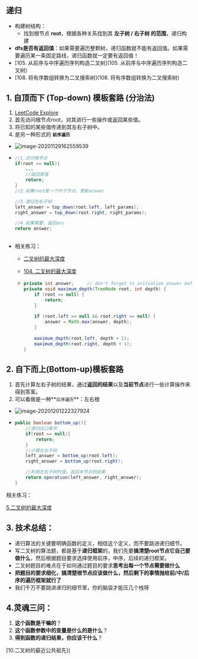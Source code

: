## 递归

* 构建树结构：
  * 找到根节点 **root**，根据各种关系找到其 **左子树 / 右子树 的范围**，递归构建
* **dfs是否有返回值**：如果需要遍历整颗树，递归函数就不能有返回值。如果需要遍历某一条固定路线，递归函数就一定要有返回值！
* [105. 从前序与中序遍历序列构造二叉树](105. 从前序与中序遍历序列构造二叉树)
* [108. 将有序数组转换为二叉搜索树](108. 将有序数组转换为二叉搜索树)



## 1. 自顶而下 (Top-down) 模板套路 (分治法)

1. [LeetCode Explore](https://leetcode.com/explore/learn/card/data-structure-tree/17/solve-problems-recursively/534/#top-down-solution)
2. 首先访问根节点root，对其进行一些操作或返回某些值。
3. 将已知的某些值传递到其左右子树中。
4. 是另一种形式的 **`前序遍历`**

- ![image-20201129162559539](https://raw.githubusercontent.com/TWDH/Leetcode-From-Zero/pictures/img/image-20201129162559539.png)

- ```java
  //1.访问根节点
  if(root == null){
      ...
      //返回某值
      return;
  }
  //2.如果root是一个叶子节点，更新answer
  
  //3.递归左右子树
  left_answer = top_down(root.left, left_params);
  right_answer = top_down(root.right, right_params);
  
  //4.如果需要，返回ans
  return answer;
      
  ```


- 相关练习：
  
  - [二叉树的最大深度](05.二叉树的最大深度.md)
  
  - [104. 二叉树的最大深度](https://leetcode-cn.com/problems/maximum-depth-of-binary-tree/)
  
  - ```java
    private int answer;		// don't forget to initialize answer before call maximum_depth
    private void maximum_depth(TreeNode root, int depth) {
        if (root == null) {
            return;
        }
        
        if (root.left == null && root.right == null) {
            answer = Math.max(answer, depth);
        }
        
        maximum_depth(root.left, depth + 1);
        maximum_depth(root.right, depth + 1);
    }
    ```
  



## 2. 自下而上(Bottom-up)模板套路

1. 首先计算左右子树的结果，通过**返回的结果**以及**当前节点**进行一些计算操作来得到答案。
2. 可以看做是一种**`后序遍历`**：左右根

- ![image-20201201222327924](https://raw.githubusercontent.com/TWDH/Leetcode-From-Zero/pictures/img/image-20201201222327924.png)

- ```java
  public boolean bottom_up(){
      //递归出口条件
      if(root == null){
          return;
      }
      //计算左右子树
      left_answer = bottom_up(root.left);
      right_answer = bottom_up(root.right);
  
      //利用左右子树的值，返回本节点的结果
      return operation(left_answer, right_answer);
  }
  
  ```


相关练习：

[5.二叉树的最大深度](算法真题实践/05.二叉树的最大深度.md)

## 3. 技术总结：

* 递归算法的关键要明确函数的定义，相信这个定义，而不要跳进递归细节。
* 写二叉树的算法题，都是基于**递归框架**的，我们先要**搞清楚root节点它自己要做什么**，然后根据题目要求选择使用前序，中序，后续的递归框架。
* 二叉树题目的难点在于如何通过题目的要求**思考出每一个节点需要做什么**
* **把题目的要求细化，搞清楚根节点应该做什么，然后剩下的事情抛给前/中/后序的遍历框架就行了**
* 我们千万不要跳进递归的细节里，你的脑袋才能压几个栈呀

## 4.灵魂三问：

1. **这个函数是干嘛的**？
2. **这个函数参数中的变量是什么的是什么**？
3. **得到函数的递归结果，你应该干什么**？

[10.二叉树的最近公共祖先](